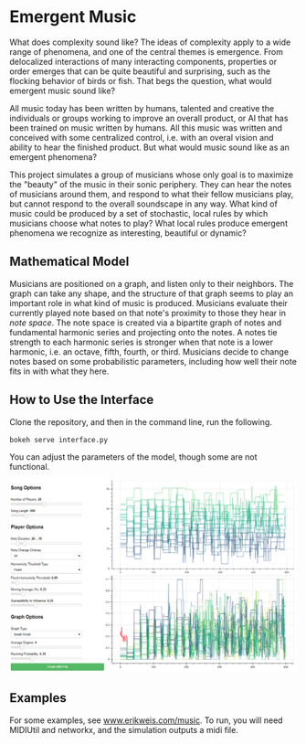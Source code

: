 # Emergent Music

What does complexity sound like? The ideas of complexity apply to a wide range of phenomena, and one of the central themes is emergence. From delocalized interactions of many interacting components, properties or order emerges that can be quite beautiful and surprising, such as the flocking behavior of birds or fish. That begs the question, what would emergent music sound like?

All music today has been written by humans, talented and creative the individuals or groups working to improve an overall product, or AI that has been trained on music written by humans. All this music was written and conceived with some centralized control, i.e. with an overal vision and ability to hear the finished product. But what would music sound like as an emergent phenomena?

This project simulates a group of musicians whose only goal is to maximize the "beauty" of the music in their sonic periphery. They can hear the notes of musicians around them, and respond to what their fellow musicians play, but cannot respond to the overall soundscape in any way. What kind of music could be produced by a set of stochastic, local rules by which musicians choose what notes to play? What local rules produce emergent phenomena we recognize as interesting, beautiful or dynamic?

## Mathematical Model

Musicians are positioned on a graph, and listen only to their neighbors. The graph can take any shape, and the structure of that graph seems to play an important role in what kind of music is produced. Musicians evaluate their currently played note based on that note's proximity to those they hear in *note space*. The note space is created via a bipartite graph of notes and fundamental harmonic series and projecting onto the notes. A notes tie strength to each harmonic series is stronger when that note is a lower harmonic, i.e. an octave, fifth, fourth, or third. Musicians decide to change notes based on some probabilistic parameters, including how well their note fits in with what they here.

## How to Use the Interface

Clone the repository, and then in the command line, run the following.

```
bokeh serve interface.py
```
You can adjust the parameters of the model, though some are not functional. 

![](./interface.png)

## Examples

For some examples, see www.erikweis.com/music. To run, you will need MIDIUtil and networkx, and the simulation outputs a midi file.
